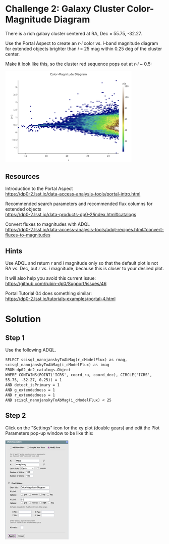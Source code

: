 # Challenge 2: Galaxy Cluster Color-Magnitude Diagram

There is a rich galaxy cluster centered at RA, Dec = 55.75, -32.27.

Use the Portal Aspect to create an *r-i* color vs. *i*-band magnitude diagram 
for extended objects brighter than *i* = 25 mag within 0.25 deg of the cluster center.

Make it look like this, so the cluster red sequence pops out at *r-i* ~ 0.5:

<img src="figures/solution2_figure1.png" width="400px">


## Resources

Introduction to the Portal Aspect <br>
https://dp0-2.lsst.io/data-access-analysis-tools/portal-intro.html

Recommended search parameters and recommended flux columns for extended objects <br>
https://dp0-2.lsst.io/data-products-dp0-2/index.html#catalogs

Convert fluxes to magnitudes with ADQL <br>
https://dp0-2.lsst.io/data-access-analysis-tools/adql-recipes.html#convert-fluxes-to-magnitudes


## Hints

Use ADQL and return *r* and *i* magnitude only so that the default plot is
not RA vs. Dec, but *r* vs. *i* magnitude, because this is closer to your desired plot.

It will also help you avoid this current issue: <br>
https://github.com/rubin-dp0/Support/issues/46

Portal Tutorial 04 does something similar: <br>
https://dp0-2.lsst.io/tutorials-examples/portal-4.html


# Solution

## Step 1

Use the following ADQL.

```
SELECT scisql_nanojanskyToAbMag(r_cModelFlux) as rmag,
scisql_nanojanskyToAbMag(i_cModelFlux) as imag 
FROM dp02_dc2_catalogs.Object
WHERE CONTAINS(POINT('ICRS', coord_ra, coord_dec), CIRCLE('ICRS', 55.75, -32.27, 0.25)) = 1
AND detect_isPrimary = 1
AND g_extendedness = 1
AND r_extendedness = 1
AND scisql_nanojanskyToAbMag(i_cModelFlux) < 25
```

## Step 2

Click on the "Settings" icon for the xy plot (double gears) and edit the
Plot Parameters pop-up window to be like this:

<img src="figures/solution2_figure2.png" width="200px">
